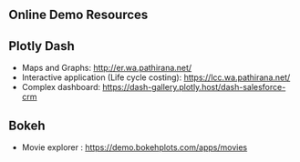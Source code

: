 ## Online Demo Resources

## Plotly Dash
* Maps and Graphs: http://er.wa.pathirana.net/
* Interactive application (Life cycle costing): https://lcc.wa.pathirana.net/
* Complex dashboard: https://dash-gallery.plotly.host/dash-salesforce-crm

## Bokeh
* Movie explorer : https://demo.bokehplots.com/apps/movies

